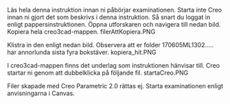 Läs hela denna instruktion innan ni påbörjar examinationen.
Starta inte Creo innan ni gjort det som beskrivs i denna instruktion.
Så snart du loggat in enligt pappersinstruktionen. Öppna utforskaren och navigera till nedan bild. Kopiera hela creo3cad-mappen.
filerAttKopiera.PNG

 

Klistra in den enligt nedan bild. Observera att er folder 170605ML1302..... har annorlunda sista fyra bokstäver.
kopiera_hit.PNG

I creo3cad-mappen finns det underlag som instruktionen hänvisar till.
Creo startar ni genom att dubbelklicka på följande fil.
startaCreo.PNG

Filer skapade med Creo Parametric 2.0 rättas ej.
Starta examinationen enligt anvisningarna i Canvas.

